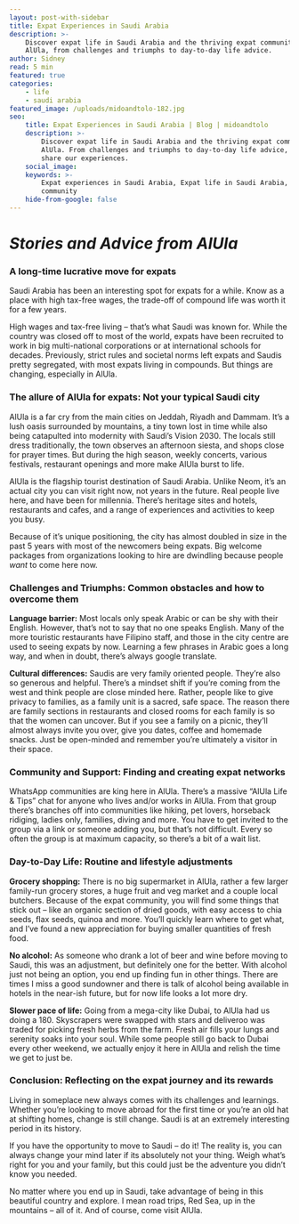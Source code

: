 ```yaml
---
layout: post-with-sidebar
title: Expat Experiences in Saudi Arabia
description: >-
    Discover expat life in Saudi Arabia and the thriving expat community in
    AlUla, from challenges and triumphs to day-to-day life advice.
author: Sidney
read: 5 min
featured: true
categories:
    - life
    - saudi arabia
featured_image: /uploads/midoandtolo-182.jpg
seo:
    title: Expat Experiences in Saudi Arabia | Blog | midoandtolo
    description: >-
        Discover expat life in Saudi Arabia and the thriving expat community in
        AlUla. From challenges and triumphs to day-to-day life advice, let us
        share our experiences.
    social_image:
    keywords: >-
        Expat experiences in Saudi Arabia, Expat life in Saudi Arabia, expat
        community
    hide-from-google: false
---
```

# *Stories and Advice from AlUla*

### **A long-time lucrative move for expats**

Saudi Arabia has been an interesting spot for expats for a while. Know as a place with high tax-free wages, the trade-off of compound life was worth it for a few years.

High wages and tax-free living – that’s what Saudi was known for. While the country was closed off to most of the world, expats have been recruited to work in big multi-national corporations or at international schools for decades. Previously, strict rules and societal norms left expats and Saudis pretty segregated, with most expats living in compounds. But things are changing, especially in AlUla.

### **The allure of AlUla for expats:** Not your typical Saudi city

AlUla is a far cry from the main cities on Jeddah, Riyadh and Dammam. It’s a lush oasis surrounded by mountains, a tiny town lost in time while also being catapulted into modernity with Saudi’s Vision 2030. The locals still dress traditionally, the town observes an afternoon siesta, and shops close for prayer times. But during the high season, weekly concerts, various festivals, restaurant openings and more make AlUla burst to life.

AlUla is the flagship tourist destination of Saudi Arabia. Unlike Neom, it’s an actual city you can visit right now, not years in the future. Real people live here, and have been for millennia. There’s heritage sites and hotels, restaurants and cafes, and a range of experiences and activities to keep you busy.

Because of it’s unique positioning, the city has almost doubled in size in the past 5 years with most of the newcomers being expats. Big welcome packages from organizations looking to hire are dwindling because people *want* to come here now.

### **Challenges and Triumphs**: Common obstacles and how to overcome them

**Language barrier:** Most locals only speak Arabic or can be shy with their English. However, that’s not to say that no one speaks English. Many of the more touristic restaurants have Filipino staff, and those in the city centre are used to seeing expats by now. Learning a few phrases in Arabic goes a long way, and when in doubt, there’s always google translate.

**Cultural differences:** Saudis are very family oriented people. They’re also so generous and helpful. There’s a mindset shift if you’re coming from the west and think people are close minded here. Rather, people like to give privacy to families, as a family unit is a sacred, safe space. The reason there are family sections in restaurants and closed rooms for each family is so that the women can uncover. But if you see a family on a picnic, they’ll almost always invite you over, give you dates, coffee and homemade snacks. Just be open-minded and remember you’re ultimately a visitor in their space.

### **Community and Support**: Finding and creating expat networks

WhatsApp communities are king here in AlUla. There’s a massive “AlUla Life & Tips” chat for anyone who lives and/or works in AlUla. From that group there’s branches off into communities like hiking, pet lovers, horseback ridiging, ladies only, families, diving and more. You have to get invited to the group via a link or someone adding you, but that’s not difficult. Every so often the group is at maximum capacity, so there’s a bit of a wait list.

### **Day-to-Day Life**: Routine and lifestyle adjustments

**Grocery shopping:** There is no big supermarket in AlUla, rather a few larger family-run grocery stores, a huge fruit and veg market and a couple local butchers. Because of the expat community, you will find some things that stick out – like an organic section of dried goods, with easy access to chia seeds, flax seeds, quinoa and more. You’ll quickly learn where to get what, and I’ve found a new appreciation for buying smaller quantities of fresh food.

**No alcohol:** As someone who drank a lot of beer and wine before moving to Saudi, this was an adjustment, but definitely one for the better. With alcohol just not being an option, you end up finding fun in other things. There are times I miss a good sundowner and there is talk of alcohol being available in hotels in the near-ish future, but for now life looks a lot more dry.

**Slower pace of life:** Going from a mega-city like Dubai, to AlUla had us doing a 180. Skyscrapers were swapped with stars and deliveroo was traded for picking fresh herbs from the farm. Fresh air fills your lungs and serenity soaks into your soul. While some people still go back to Dubai every other weekend, we actually enjoy it here in AlUla and relish the time we get to just be.

### **Conclusion**: Reflecting on the expat journey and its rewards

Living in someplace new always comes with its challenges and learnings. Whether you’re looking to move abroad for the first time or you’re an old hat at shifting homes, change is still change. Saudi is at an extremely interesting period in its history.

If you have the opportunity to move to Saudi – do it! The reality is, you can always change your mind later if its absolutely not your thing. Weigh what’s right for you and your family, but this could just be the adventure you didn’t know you needed.

No matter where you end up in Saudi, take advantage of being in this beautiful country and explore. I mean road trips, Red Sea, up in the mountains – all of it. And of course, come visit AlUla.

&nbsp;